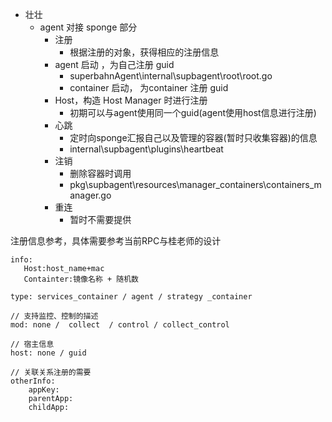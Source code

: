 - 壮壮
    - agent 对接 sponge 部分
        - 注册
           - 根据注册的对象，获得相应的注册信息   
        - agent 启动 ，为自己注册 guid 
           - superbahnAgent\internal\supbagent\root\root.go
           - container 启动， 为container 注册 guid 
        - Host，构造 Host Manager 时进行注册
            - 初期可以与agent使用同一个guid(agent使用host信息进行注册)
        - 心跳
           -  定时向sponge汇报自己以及管理的容器(暂时只收集容器)的信息
           -  internal\supbagent\plugins\heartbeat
        - 注销
           - 删除容器时调用 
           -  pkg\supbagent\resources\manager_containers\containers_manager.go
        - 重连  
           - 暂时不需要提供 

注册信息参考，具体需要参考当前RPC与桂老师的设计

```
info: 
   Host:host_name+mac
   Containter:镜像名称 + 随机数

type: services_container / agent / strategy _container

// 支持监控、控制的描述
mod: none /  collect  / control / collect_control 

// 宿主信息
host: none / guid

// 关联关系注册的需要
otherInfo:
    appKey:	 
    parentApp: 
    childApp: 
```